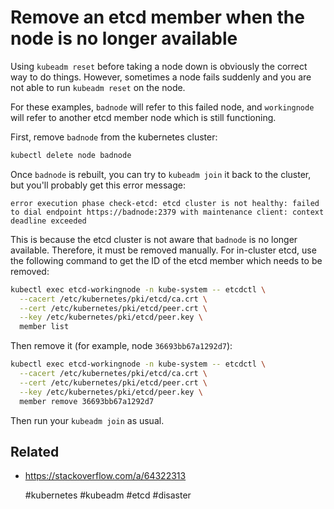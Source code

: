 # Remove an etcd member when the node is no longer available

Using `kubeadm reset` before taking a node down is obviously the correct way to
do things. However, sometimes a node fails suddenly and you are not able to run
`kubeadm reset` on the node.

For these examples, `badnode` will refer to this failed node, and `workingnode`
will refer to another etcd member node which is still functioning.

First, remove `badnode` from the kubernetes cluster:

```bash
kubectl delete node badnode
```

Once `badnode` is rebuilt, you can try to `kubeadm join` it back to the
cluster, but you'll probably get this error message:

```
error execution phase check-etcd: etcd cluster is not healthy: failed to dial endpoint https://badnode:2379 with maintenance client: context deadline exceeded
```

This is because the etcd cluster is not aware that `badnode` is no longer
available. Therefore, it must be removed manually. For in-cluster etcd, use the
following command to get the ID of the etcd member which needs to be removed:

```bash
kubectl exec etcd-workingnode -n kube-system -- etcdctl \
  --cacert /etc/kubernetes/pki/etcd/ca.crt \
  --cert /etc/kubernetes/pki/etcd/peer.crt \
  --key /etc/kubernetes/pki/etcd/peer.key \
  member list
```

Then remove it (for example, node `36693bb67a1292d7`):

```bash
kubectl exec etcd-workingnode -n kube-system -- etcdctl \
  --cacert /etc/kubernetes/pki/etcd/ca.crt \
  --cert /etc/kubernetes/pki/etcd/peer.crt \
  --key /etc/kubernetes/pki/etcd/peer.key \
  member remove 36693bb67a1292d7
```

Then run your `kubeadm join` as usual.

## Related

- <https://stackoverflow.com/a/64322313>

    #kubernetes #kubeadm #etcd #disaster
